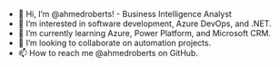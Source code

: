 - 👋 Hi, I’m @ahmedroberts! - Business Intelligence Analyst
- 👀 I’m interested in software development, Azure DevOps, and .NET.
- 🌱 I’m currently learning Azure, Power Platform, and Microsoft CRM.
- 💞️ I’m looking to collaborate on automation projects.
- 📫 How to reach me @ahmedroberts on GitHub.

<!---
ahmedroberts/ahmedroberts is a ✨ special ✨ repository because its `README.md` (this file) appears on your GitHub profile.
You can click the Preview link to take a look at your changes.
--->

